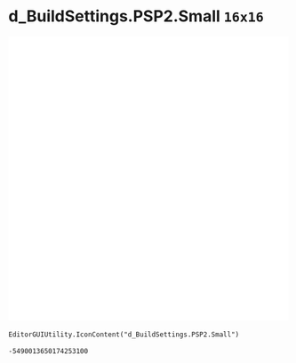 # d_BuildSettings.PSP2.Small `16x16`
<img src="/img/d_BuildSettings.PSP2.Small.png" width=512 height=512>

``` CSharp
EditorGUIUtility.IconContent("d_BuildSettings.PSP2.Small")
```
```
-5490013650174253100
```

